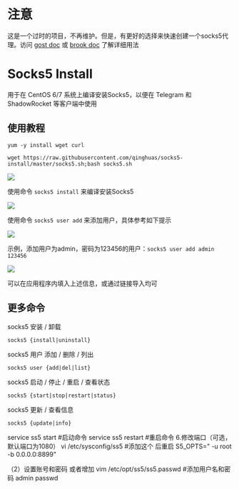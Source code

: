# 注意
这是一个过时的项目，不再维护。但是，有更好的选择来快速创建一个socks5代理。访问 [gost doc](https://docs.ginuerzh.xyz/gost/socks/) 或 [brook doc](https://txthinking.github.io/brook/#/zh-cn/brook-socks5) 了解详细用法

# Socks5 Install
用于在 CentOS 6/7 系统上编译安装Socks5，以便在 Telegram 和 ShadowRocket 等客户端中使用

使用教程
---
```
yum -y install wget curl

wget https://raw.githubusercontent.com/qinghuas/socks5-install/master/socks5.sh;bash socks5.sh
```
![](https://i.loli.net/2018/03/25/5ab743d5c479b.png)

使用命令 `socks5 install` 来编译安装Socks5

![](https://i.loli.net/2018/03/25/5ab744d61c045.png)

使用命令 `socks5 user add` 来添加用户，具体参考如下提示

![](https://i.loli.net/2018/03/25/5ab744fd645cf.png)

示例，添加用户为admin，密码为123456的用户：`socks5 user add admin 123456`

![](https://i.loli.net/2018/03/25/5ab745b5b6960.png)

可以在应用程序内填入上述信息，或通过链接导入均可

更多命令
---
socks5 安装 / 卸载

`socks5 {install|uninstall}`

socks5 用户 添加 / 删除 / 列出

`socks5 user {add|del|list}`

socks5 启动 / 停止 / 重启 / 查看状态

`socks5 {start|stop|restart|status}`

socks5 更新 / 查看信息

`socks5 {update|info}`



service ss5 start  #启动命令
service ss5 restart #重启命令
6.修改端口（可选，默认端口为1080）
vi /etc/sysconfig/ss5
#添加这个 后重启
S5_OPTS=" -u root -b 0.0.0.0:8899"

（2）设置账号和密码 或者增加
vim /etc/opt/ss5/ss5.passwd
#添加用户名和密码
admin   passwd



